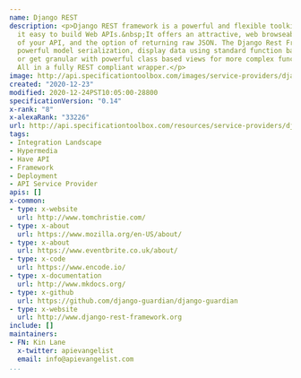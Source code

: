 ```yaml
---
name: Django REST
description: <p>Django REST framework is a powerful and flexible toolkit that makes
  it easy to build Web APIs.&nbsp;It offers an attractive, web browseable version
  of your API, and the option of returning raw JSON. The Django Rest Framework provides
  powerful model serialization, display data using standard function based views,
  or get granular with powerful class based views for more complex functionality.
  All in a fully REST compliant wrapper.</p>
image: http://api.specificationtoolbox.com/images/service-providers/django-rest.jpg
created: "2020-12-23"
modified: 2020-12-24PST10:05:00-28800
specificationVersion: "0.14"
x-rank: "8"
x-alexaRank: "33226"
url: http://api.specificationtoolbox.com/resources/service-providers/django-rest/
tags:
- Integration Landscape
- Hypermedia
- Have API
- Framework
- Deployment
- API Service Provider
apis: []
x-common:
- type: x-website
  url: http://www.tomchristie.com/
- type: x-about
  url: https://www.mozilla.org/en-US/about/
- type: x-about
  url: https://www.eventbrite.co.uk/about/
- type: x-code
  url: https://www.encode.io/
- type: x-documentation
  url: http://www.mkdocs.org/
- type: x-github
  url: https://github.com/django-guardian/django-guardian
- type: x-website
  url: http://www.django-rest-framework.org
include: []
maintainers:
- FN: Kin Lane
  x-twitter: apievangelist
  email: info@apievangelist.com
...
```

